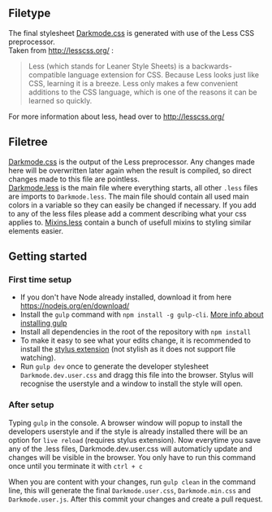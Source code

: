 ## Filetype
The final stylesheet [Darkmode.css](./../Darkmode.css) is generated with use of the Less CSS preprocessor.  
Taken from http://lesscss.org/ :

>Less (which stands for Leaner Style Sheets) is a backwards-compatible language extension for CSS. Because Less looks just like CSS, learning it is a breeze. Less only makes a few convenient additions to the CSS language, which is one of the reasons it can be learned so quickly.

For more information about less, head over to http://lesscss.org/

## Filetree
[Darkmode.css](../Darkmode.css) is the output of the Less preprocessor. Any changes made here will be overwritten later again when the result is compiled, so direct changes made to this file are pointless.  
[Darkmode.less](Darkmode.less) is the main file where everything starts, all other `.less` files are imports to `Darkmode.less`. The main file should contain all used main colors in a variable so they can easily be changed if necessary. If you add to any of the less files please add a comment describing what your css applies to.
[Mixins.less](Mixins.less) contain a bunch of usefull mixins to styling similar elements easier.

## Getting started
### First time setup
* If you don't have Node already installed, download it from here https://nodejs.org/en/download/  
* Install the `gulp` command with `npm install -g gulp-cli`. [More info about installing gulp](https://github.com/gulpjs/gulp/blob/v3.9.1/docs/getting-started.md)
* Install all dependencies in the root of the repository with `npm install`
* To make it easy to see what your edits change, it is recommended to install the [stylus extension](../README.md#installing) (not stylish as it does not support file watching).
* Run `gulp dev` once to generate the developer stylesheet `Darkmode.dev.user.css` and dragg this file into the browser. Stylus will recognise the userstyle and a window to install the style will open.

### After setup
Typing `gulp` in the console. A browser window will popup to install the developers userstyle and if the style is already installed there will be an option for `live reload` (requires stylus extension). Now everytime you save any of the .less files, Darkmode.dev.user.css will automaticly update and changes will be visible in the browser. You only have to run this command once until you terminate it with `ctrl + c`

When you are content with your changes, run `gulp clean` in the command line, this will generate the final `Darkmode.user.css`, `Darkmode.min.css` and `Darkmode.user.js`. After this commit your changes and create a pull request.
